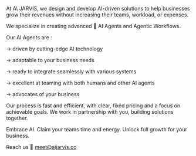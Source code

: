 At A\ JARVIS, we design and develop AI-driven solutions to help businesses grow their revenues without increasing their teams, workload, or expenses. 

We specialize in creating advanced 🤖 AI Agents and Agentic Workflows.

Our AI Agents are :

→ driven by cutting-edge AI technology

→ adaptable to your business needs

→ ready to integrate seamlessly with various systems

→ excellent at teaming with both humans and other AI agents

→ advocates of your business

Our process is fast and efficient, with clear, fixed pricing and a focus on achievable goals. 
We work in partnership with you, building solutions together.

Embrace AI. Claim your teams time and energy. Unlock full growth for your business.

Reach us 📧 meet@aijarvis.co

<!---
aijarvisco/aijarvisco is a ✨ special ✨ repository because its `README.md` (this file) appears on your GitHub profile.
You can click the Preview link to take a look at your changes.
--->
